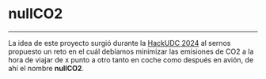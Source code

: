 # nullCO2
---
La idea de este proyecto surgió durante la [HackUDC 2024](https://hackudc.gpul.org/) al sernos propuesto un reto en el cuál debíamos minimizar las emisiones de CO2 a la hora de viajar de x punto a otro tanto en coche como después en avión, de ahí el nombre **nullCO2**.